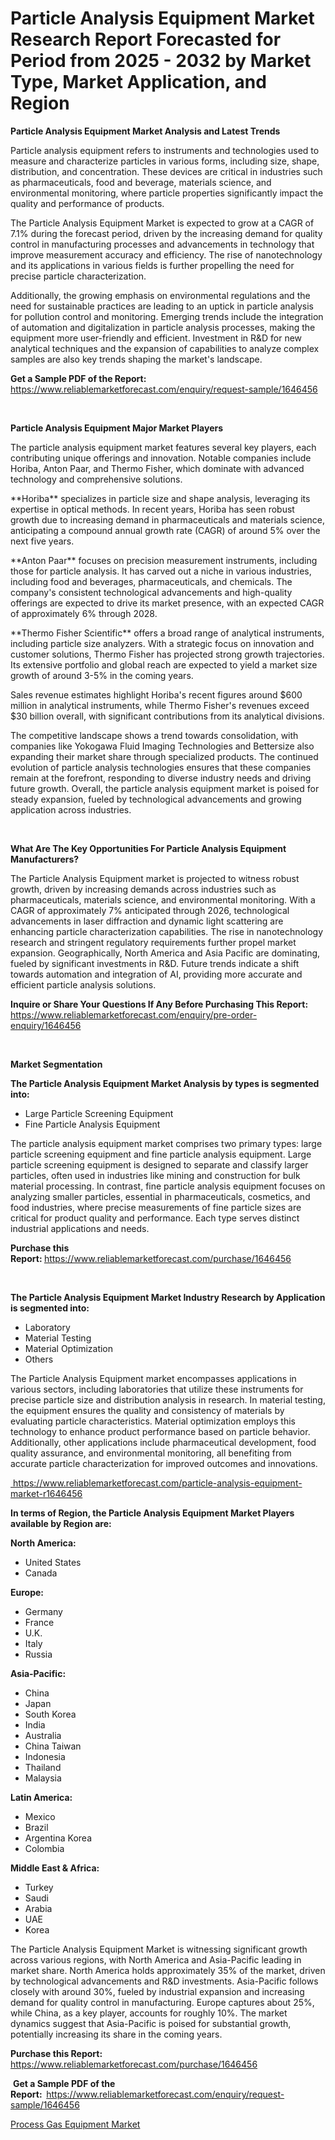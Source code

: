 <p><h1>Particle Analysis Equipment Market Research Report Forecasted for Period from 2025 -  2032 by Market Type, Market Application, and Region</h1></p><p><strong>Particle Analysis Equipment Market Analysis and Latest Trends</strong></p>
<p><p>Particle analysis equipment refers to instruments and technologies used to measure and characterize particles in various forms, including size, shape, distribution, and concentration. These devices are critical in industries such as pharmaceuticals, food and beverage, materials science, and environmental monitoring, where particle properties significantly impact the quality and performance of products.</p><p>The Particle Analysis Equipment Market is expected to grow at a CAGR of 7.1% during the forecast period, driven by the increasing demand for quality control in manufacturing processes and advancements in technology that improve measurement accuracy and efficiency. The rise of nanotechnology and its applications in various fields is further propelling the need for precise particle characterization. </p><p>Additionally, the growing emphasis on environmental regulations and the need for sustainable practices are leading to an uptick in particle analysis for pollution control and monitoring. Emerging trends include the integration of automation and digitalization in particle analysis processes, making the equipment more user-friendly and efficient. Investment in R&D for new analytical techniques and the expansion of capabilities to analyze complex samples are also key trends shaping the market's landscape.</p></p>
<p><strong>Get a Sample PDF of the Report:&nbsp;</strong> <a href="https://www.reliablemarketforecast.com/enquiry/request-sample/1646456?utm_campaign=2295&utm_medium=2&utm_source=Github&utm_content=ia&utm_term=23022025&utm_id=particle-analysis-equipment">https://www.reliablemarketforecast.com/enquiry/request-sample/1646456</a></p>
<p>&nbsp;</p>
<p><strong>Particle Analysis Equipment Major Market Players</strong></p>
<p><p>The particle analysis equipment market features several key players, each contributing unique offerings and innovation. Notable companies include Horiba, Anton Paar, and Thermo Fisher, which dominate with advanced technology and comprehensive solutions. </p><p>**Horiba** specializes in particle size and shape analysis, leveraging its expertise in optical methods. In recent years, Horiba has seen robust growth due to increasing demand in pharmaceuticals and materials science, anticipating a compound annual growth rate (CAGR) of around 5% over the next five years.</p><p>**Anton Paar** focuses on precision measurement instruments, including those for particle analysis. It has carved out a niche in various industries, including food and beverages, pharmaceuticals, and chemicals. The company's consistent technological advancements and high-quality offerings are expected to drive its market presence, with an expected CAGR of approximately 6% through 2028.</p><p>**Thermo Fisher Scientific** offers a broad range of analytical instruments, including particle size analyzers. With a strategic focus on innovation and customer solutions, Thermo Fisher has projected strong growth trajectories. Its extensive portfolio and global reach are expected to yield a market size growth of around 3-5% in the coming years.</p><p>Sales revenue estimates highlight Horiba's recent figures around $600 million in analytical instruments, while Thermo Fisher's revenues exceed $30 billion overall, with significant contributions from its analytical divisions. </p><p>The competitive landscape shows a trend towards consolidation, with companies like Yokogawa Fluid Imaging Technologies and Bettersize also expanding their market share through specialized products. The continued evolution of particle analysis technologies ensures that these companies remain at the forefront, responding to diverse industry needs and driving future growth. Overall, the particle analysis equipment market is poised for steady expansion, fueled by technological advancements and growing application across industries.</p></p>
<p>&nbsp;</p>
<p><strong>What Are The Key Opportunities For Particle Analysis Equipment Manufacturers?</strong></p>
<p><p>The Particle Analysis Equipment market is projected to witness robust growth, driven by increasing demands across industries such as pharmaceuticals, materials science, and environmental monitoring. With a CAGR of approximately 7% anticipated through 2026, technological advancements in laser diffraction and dynamic light scattering are enhancing particle characterization capabilities. The rise in nanotechnology research and stringent regulatory requirements further propel market expansion. Geographically, North America and Asia Pacific are dominating, fueled by significant investments in R&D. Future trends indicate a shift towards automation and integration of AI, providing more accurate and efficient particle analysis solutions.</p></p>
<p><strong>Inquire or Share Your Questions If Any Before Purchasing This Report:</strong> <a href="https://www.reliablemarketforecast.com/enquiry/pre-order-enquiry/1646456?utm_campaign=2295&utm_medium=2&utm_source=Github&utm_content=ia&utm_term=23022025&utm_id=particle-analysis-equipment">https://www.reliablemarketforecast.com/enquiry/pre-order-enquiry/1646456</a></p>
<p>&nbsp;</p>
<p><strong>Market Segmentation</strong></p>
<p><strong>The Particle Analysis Equipment Market Analysis by types is segmented into:</strong></p>
<p><ul><li>Large Particle Screening Equipment</li><li>Fine Particle Analysis Equipment</li></ul></p>
<p><p>The particle analysis equipment market comprises two primary types: large particle screening equipment and fine particle analysis equipment. Large particle screening equipment is designed to separate and classify larger particles, often used in industries like mining and construction for bulk material processing. In contrast, fine particle analysis equipment focuses on analyzing smaller particles, essential in pharmaceuticals, cosmetics, and food industries, where precise measurements of fine particle sizes are critical for product quality and performance. Each type serves distinct industrial applications and needs.</p></p>
<p><strong>Purchase this Report:&nbsp;</strong><a href="https://www.reliablemarketforecast.com/purchase/1646456?utm_campaign=2295&utm_medium=2&utm_source=Github&utm_content=ia&utm_term=23022025&utm_id=particle-analysis-equipment">https://www.reliablemarketforecast.com/purchase/1646456</a></p>
<p>&nbsp;</p>
<p><strong>The Particle Analysis Equipment Market Industry Research by Application is segmented into:</strong></p>
<p><ul><li>Laboratory</li><li>Material Testing</li><li>Material Optimization</li><li>Others</li></ul></p>
<p><p>The Particle Analysis Equipment market encompasses applications in various sectors, including laboratories that utilize these instruments for precise particle size and distribution analysis in research. In material testing, the equipment ensures the quality and consistency of materials by evaluating particle characteristics. Material optimization employs this technology to enhance product performance based on particle behavior. Additionally, other applications include pharmaceutical development, food quality assurance, and environmental monitoring, all benefiting from accurate particle characterization for improved outcomes and innovations.</p></p>
<p><a href="https://www.reliablemarketforecast.com/particle-analysis-equipment-market-r1646456?utm_campaign=2295&utm_medium=2&utm_source=Github&utm_content=ia&utm_term=23022025&utm_id=particle-analysis-equipment">&nbsp;https://www.reliablemarketforecast.com/particle-analysis-equipment-market-r1646456</a></p>
<p><strong>In terms of Region, the Particle Analysis Equipment Market Players available by Region are:</strong></p>
<p>
    <p> <strong> North America: </strong>
        <ul>
            <li>United States</li>
            <li>Canada</li>
        </ul>
        </p> 
    <p> <strong> Europe: </strong>
        <ul>
            <li>Germany</li>
            <li>France</li>
            <li>U.K.</li>
            <li>Italy</li>
            <li>Russia</li>
        </ul>
        </p> 
    <p> <strong> Asia-Pacific: </strong>
        <ul>
            <li>China</li>
            <li>Japan</li>
            <li>South Korea</li>
            <li>India</li>
            <li>Australia</li>
            <li>China Taiwan</li>
            <li>Indonesia</li>
            <li>Thailand</li>
            <li>Malaysia</li>
        </ul>
        </p> 
    <p> <strong> Latin America: </strong>
        <ul>
            <li>Mexico</li>
            <li>Brazil</li>
            <li>Argentina Korea</li>
            <li>Colombia</li>
        </ul>
        </p> 
    <p> <strong> Middle East & Africa: </strong>
        <ul>
            <li>Turkey</li>
            <li>Saudi</li>
            <li>Arabia</li>
            <li>UAE</li>
            <li>Korea</li>
        </ul>
    </p>
    </p>
<p><p>The Particle Analysis Equipment Market is witnessing significant growth across various regions, with North America and Asia-Pacific leading in market share. North America holds approximately 35% of the market, driven by technological advancements and R&D investments. Asia-Pacific follows closely with around 30%, fueled by industrial expansion and increasing demand for quality control in manufacturing. Europe captures about 25%, while China, as a key player, accounts for roughly 10%. The market dynamics suggest that Asia-Pacific is poised for substantial growth, potentially increasing its share in the coming years.</p></p>
<p><strong>Purchase this Report: </strong><a href="https://www.reliablemarketforecast.com/purchase/1646456?utm_campaign=2295&utm_medium=2&utm_source=Github&utm_content=ia&utm_term=23022025&utm_id=particle-analysis-equipment">https://www.reliablemarketforecast.com/purchase/1646456</a></p>
<p>&nbsp;<strong>Get a Sample PDF of the Report:&nbsp;&nbsp;</strong><a href="https://www.reliablemarketforecast.com/enquiry/request-sample/1646456?utm_campaign=2295&utm_medium=2&utm_source=Github&utm_content=ia&utm_term=23022025&utm_id=particle-analysis-equipment">https://www.reliablemarketforecast.com/enquiry/request-sample/1646456</a></p>
<p><strong></strong></p>
<p><p><a href="https://github.com/arvelm4nthig/Market-Research-Report-List-1/blob/main/process-gas-equipment-market.md?utm_campaign=2295&utm_medium=2&utm_source=Github&utm_content=ia&utm_term=23022025&utm_id=particle-analysis-equipment">Process Gas Equipment Market</a></p></p>